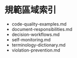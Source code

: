 # 規範區域索引

- code-quality-examples.md
- document-responsibilities.md
- decision-workflows.md
- self-monitoring.md
- terminology-dictionary.md
- violation-prevention.md
